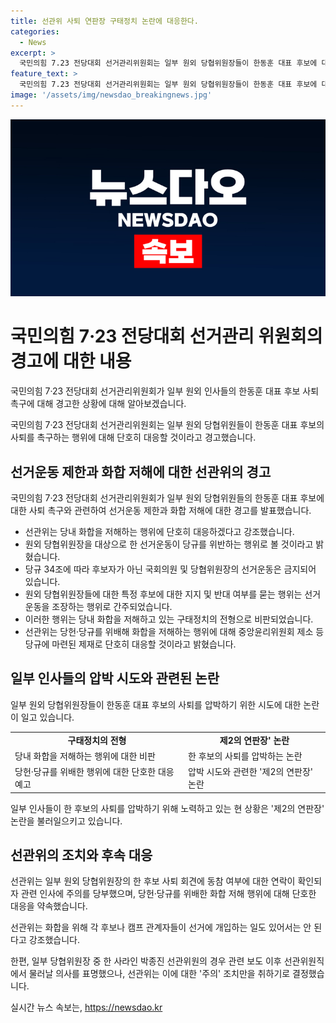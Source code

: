 ```yaml
---
title: 선관위 사퇴 연판장 구태정치 논란에 대응한다.
categories:
  - News
excerpt: >
  국민의힘 7.23 전당대회 선거관리위원회는 일부 원외 당협위원장들이 한동훈 대표 후보에 대한 사퇴 압박을 위해 행동하고 있다고 지적되는 가운데, 당내 화합을 저해하는 행위에 대해 단호히 대응하겠다고 경고했다. 선거운동을 금지하는 당규를 언급하며 해당 행위를 비판하고, 중앙윤리위원회 제소 등 당규 제재로 대응할 것이라고 강조했다. 이에 대해 일부 인사들이 제2의 연판장 논란을 불러일으키면서 지난해 전당대회에서의 사례를 언급하는 등 논란이 계속되고 있다.
feature_text: >
  국민의힘 7.23 전당대회 선거관리위원회는 일부 원외 당협위원장들이 한동훈 대표 후보에 대한 사퇴 압박을 위해 행동하고 있다고 지적되는 가운데, 당내 화합을 저해하는 행위에 대해 단호히 대응하겠다고 경고했다. 선거운동을 금지하는 당규를 언급하며 해당 행위를 비판하고, 중앙윤리위원회 제소 등 당규 제재로 대응할 것이라고 강조했다. 이에 대해 일부 인사들이 제2의 연판장 논란을 불러일으키면서 지난해 전당대회에서의 사례를 언급하는 등 논란이 계속되고 있다.
image: '/assets/img/newsdao_breakingnews.jpg'
---
```


<p><img src="/assets/img/newsdao_breakingnews.jpg" alt="cryptoinkorea 속보" /></p>

<h1 data-ke-size="size26">국민의힘 7·23 전당대회 선거관리 위원회의 경고에 대한 내용</h1>

<p>국민의힘 7·23 전당대회 선거관리위원회가 일부 원외 인사들의 한동훈 대표 후보 사퇴 촉구에 대해 경고한 상황에 대해 알아보겠습니다.</p>

<p data-ke-size="size16">국민의힘 7·23 전당대회 선거관리위원회는 일부 원외 당협위원들이 한동훈 대표 후보의 사퇴를 촉구하는 행위에 대해 단호히 대응할 것이라고 경고했습니다.</p>

<h2 data-ke-size="size26">선거운동 제한과 화합 저해에 대한 선관위의 경고</h2>

<p>국민의힘 7·23 전당대회 선거관리위원회가 일부 원외 당협위원들의 한동훈 대표 후보에 대한 사퇴 촉구와 관련하여 선거운동 제한과 화합 저해에 대한 경고를 발표했습니다.</p>

<ul>
    <li>선관위는 당내 화합을 저해하는 행위에 단호히 대응하겠다고 강조했습니다.</li>
    <li>원외 당협위원장을 대상으로 한 선거운동이 당규를 위반하는 행위로 볼 것이라고 밝혔습니다.</li>
    <li>당규 34조에 따라 후보자가 아닌 국회의원 및 당협위원장의 선거운동은 금지되어 있습니다.</li>
    <li>원외 당협위원장들에 대한 특정 후보에 대한 지지 및 반대 여부를 묻는 행위는 선거운동을 조장하는 행위로 간주되었습니다.</li>
    <li>이러한 행위는 당내 화합을 저해하고 있는 구태정치의 전형으로 비판되었습니다.</li>
    <li>선관위는 당헌·당규를 위배해 화합을 저해하는 행위에 대해 중앙윤리위원회 제소 등 당규에 마련된 제재로 단호히 대응할 것이라고 밝혔습니다.</li>
</ul>

<h2 data-ke-size="size26">일부 인사들의 압박 시도와 관련된 논란</h2>

<p>일부 원외 당협위원장들이 한동훈 대표 후보의 사퇴를 압박하기 위한 시도에 대한 논란이 일고 있습니다.</p>

<table>
    <tr>
        <td style="text-align: center; height: 17px;"><b>구태정치의 전형</b></td>
        <td style="text-align: center; height: 17px;"><b>제2의 연판장' 논란</b></td>
    </tr>
    <tr>
        <td>당내 화합을 저해하는 행위에 대한 비판</td>
        <td>한 후보의 사퇴를 압박하는 논란</td>
    </tr>
    <tr>
        <td>당헌·당규를 위배한 행위에 대한 단호한 대응 예고</td>
        <td>압박 시도와 관련한 '제2의 연판장' 논란</td>
    </tr>
</table>

<p>일부 인사들이 한 후보의 사퇴를 압박하기 위해 노력하고 있는 현 상황은 '제2의 연판장' 논란을 불러일으키고 있습니다.</p>

<h2 data-ke-size="size26">선관위의 조치와 후속 대응</h2>

<p>선관위는 일부 원외 당협위원장의 한 후보 사퇴 회견에 동참 여부에 대한 연락이 확인되자 관련 인사에 주의를 당부했으며, 당헌·당규를 위배한 화합 저해 행위에 대해 단호한 대응을 약속했습니다.</p>

<p data-ke-size="size16">선관위는 화합을 위해 각 후보나 캠프 관계자들이 선거에 개입하는 일도 있어서는 안 된다고 강조했습니다.</p>

<p>한편, 일부 당협위원장 중 한 사라인 박종진 선관위원의 경우 관련 보도 이후 선관위원직에서 물러날 의사를 표명했으나, 선관위는 이에 대한 '주의' 조치만을 취하기로 결정했습니다.</p>
실시간 뉴스 속보는, <a href="https://newsdao.kr" rel="dofollow">https://newsdao.kr</a>


